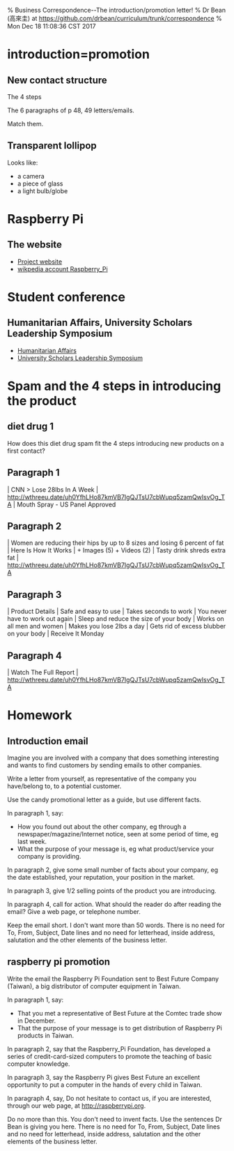 % Business Correspondence--The introduction/promotion letter!
% Dr Bean (高來圭) at https://github.com/drbean/curriculum/trunk/correspondence
% Mon Dec 18 11:08:36 CST 2017

# introduction=promotion

## New contact structure

The 4 steps

The 6 paragraphs of p 48, 49 letters/emails.

Match them.

## Transparent lollipop

Looks like:

- a camera
- a piece of glass
- a light bulb/globe

# Raspberry Pi

## The website

- [Project website](http://raspberrypi.org)
- [wikpedia account Raspberry_Pi](http://en.wikipedia.org/wiki/Raspberry_Pi)


# Student conference

## Humanitarian Affairs, University Scholars Leadership Symposium

- [Humanitarian Affairs](http://www.humanitarianaffairs.org.uk)
- [University Scholars Leadership Symposium](http://www.universityscholars.org.uk)

# Spam and the 4 steps in introducing the product

## diet drug 1

How does this diet drug spam fit the 4 steps introducing new products on a first contact?

## Paragraph 1

|	CNN > Lose 28lbs In A Week
|	http://wthreeu.date/uh0YfhLHo87kmVB7IgQJTsU7cbWupq5zamQwIsvOg_TA
|	Mouth Spray - US Panel Approved

## Paragraph 2

|	Women are reducing their hips by up to 8 sizes and losing 6 percent of fat
|	Here Is How It Works
|	+ Images (5)    + Videos (2)
|	Tasty drink shreds extra fat
|	http://wthreeu.date/uh0YfhLHo87kmVB7IgQJTsU7cbWupq5zamQwIsvOg_TA

## Paragraph 3

|	Product Details
|	    Safe and easy to use
|	    Takes seconds to work
|	    You never have to work out again
|	    Sleep and reduce the size of your body
|	    Works on all men and women
|	    Makes you lose 2lbs a day
|	    Gets rid of excess blubber on your body
|	    Receive It Monday

## Paragraph 4

|	Watch The Full Report
|	http://wthreeu.date/uh0YfhLHo87kmVB7IgQJTsU7cbWupq5zamQwIsvOg_TA

# Homework

## Introduction email

Imagine you are involved with a company that does something interesting and wants to find customers by sending emails to other companies.

Write a letter from yourself, as representative of the company you have/belong to, to a potential customer.

Use the candy promotional letter as a guide, but use different facts.

In paragraph 1, say:

- How you found out about the other company, eg through a newspaper/magazine/Internet notice, seen at some period of time, eg last week.
- What the purpose of your message is, eg what product/service your company is providing.

In paragraph 2, give some small number of facts about your company, eg the date established, your reputation, your position in the market.

In paragraph 3, give 1/2 selling points of the product you are introducing.

In paragraph 4, call for action. What should the reader do after reading the email? Give a web page, or telephone number.

Keep the email short. I don't want more than 50 words. There is no need for To, From, Subject, Date lines and no need for letterhead, inside address, salutation and the other elements of the business letter.

## raspberry pi promotion

Write the email the Raspberry Pi Foundation sent to Best Future Company (Taiwan), a big distributor of computer equipment in Taiwan.

In paragraph 1, say:

- That you met a representative of Best Future at the Comtec trade show in December.
- That the purpose of your message is to get distribution of Raspberry Pi products in Taiwan.

In paragraph 2, say that the Raspberry_Pi Foundation, has developed a series of credit-card-sized computers to promote the teaching of basic computer knowledge.

In paragraph 3, say the Raspberry Pi gives Best Future an excellent opportunity to put a computer in the hands of every child in Taiwan.

In paragraph 4, say, Do not hesitate to contact us, if you are interested, through our web page, at http://raspberrypi.org.

Do no more than this. You don't need to invent facts. Use the sentences Dr Bean is giving you here. There is no need for To, From, Subject, Date lines and no need for letterhead, inside address, salutation and the other elements of the business letter.

